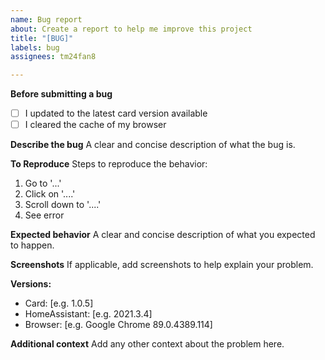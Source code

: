 ```yaml
---
name: Bug report
about: Create a report to help me improve this project
title: "[BUG]"
labels: bug
assignees: tm24fan8

---
```


**Before submitting a bug**
- [ ] I updated to the latest card version available
- [ ] I cleared the cache of my browser

**Describe the bug**
A clear and concise description of what the bug is.

**To Reproduce**
Steps to reproduce the behavior:
1. Go to '...'
2. Click on '....'
3. Scroll down to '....'
4. See error

**Expected behavior**
A clear and concise description of what you expected to happen.

**Screenshots**
If applicable, add screenshots to help explain your problem.

**Versions:**
 - Card: [e.g. 1.0.5]
 - HomeAssistant: [e.g. 2021.3.4]
 - Browser: [e.g. Google Chrome 89.0.4389.114]

**Additional context**
Add any other context about the problem here.
